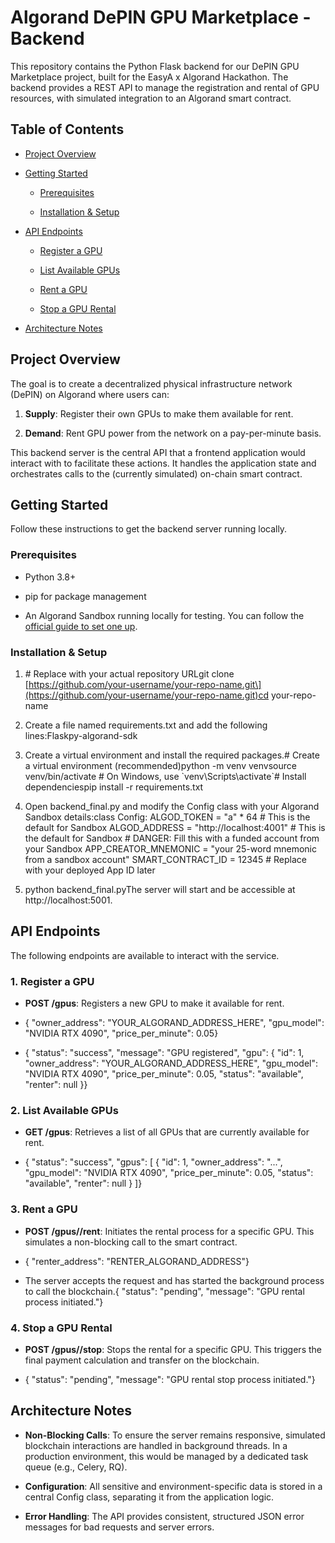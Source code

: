 Algorand DePIN GPU Marketplace - Backend
========================================

This repository contains the Python Flask backend for our DePIN GPU Marketplace project, built for the EasyA x Algorand Hackathon. The backend provides a REST API to manage the registration and rental of GPU resources, with simulated integration to an Algorand smart contract.

Table of Contents
-----------------

*   [Project Overview](https://www.google.com/search?q=#project-overview)
    
*   [Getting Started](https://www.google.com/search?q=#getting-started)
    
    *   [Prerequisites](https://www.google.com/search?q=#prerequisites)
        
    *   [Installation & Setup](https://www.google.com/search?q=#installation--setup)
        
*   [API Endpoints](https://www.google.com/search?q=#api-endpoints)
    
    *   [Register a GPU](https://www.google.com/search?q=#1-register-a-gpu)
        
    *   [List Available GPUs](https://www.google.com/search?q=#2-list-available-gpus)
        
    *   [Rent a GPU](https://www.google.com/search?q=#3-rent-a-gpu)
        
    *   [Stop a GPU Rental](https://www.google.com/search?q=#4-stop-a-gpu-rental)
        
*   [Architecture Notes](https://www.google.com/search?q=#architecture-notes)
    

Project Overview
----------------

The goal is to create a decentralized physical infrastructure network (DePIN) on Algorand where users can:

1.  **Supply**: Register their own GPUs to make them available for rent.
    
2.  **Demand**: Rent GPU power from the network on a pay-per-minute basis.
    

This backend server is the central API that a frontend application would interact with to facilitate these actions. It handles the application state and orchestrates calls to the (currently simulated) on-chain smart contract.

Getting Started
---------------

Follow these instructions to get the backend server running locally.

### Prerequisites

*   Python 3.8+
    
*   pip for package management
    
*   An Algorand Sandbox running locally for testing. You can follow the [official guide to set one up](https://www.google.com/search?q=https://developer.algorand.org/docs/run-a-node/setup/install/#sandbox-and-docker).
    

### Installation & Setup

1.  \# Replace with your actual repository URLgit clone \[https://github.com/your-username/your-repo-name.git\](https://github.com/your-username/your-repo-name.git)cd your-repo-name
    
2.  Create a file named requirements.txt and add the following lines:Flaskpy-algorand-sdk
    
3.  Create a virtual environment and install the required packages.# Create a virtual environment (recommended)python -m venv venvsource venv/bin/activate # On Windows, use \`venv\\Scripts\\activate\`# Install dependenciespip install -r requirements.txt
    
4.  Open backend\_final.py and modify the Config class with your Algorand Sandbox details:class Config: ALGOD\_TOKEN = "a" \* 64 # This is the default for Sandbox ALGOD\_ADDRESS = "http://localhost:4001" # This is the default for Sandbox # DANGER: Fill this with a funded account from your Sandbox APP\_CREATOR\_MNEMONIC = "your 25-word mnemonic from a sandbox account" SMART\_CONTRACT\_ID = 12345 # Replace with your deployed App ID later
    
5.  python backend\_final.pyThe server will start and be accessible at http://localhost:5001.
    

API Endpoints
-------------

The following endpoints are available to interact with the service.

### 1\. Register a GPU

*   **POST /gpus**: Registers a new GPU to make it available for rent.
    
*   { "owner\_address": "YOUR\_ALGORAND\_ADDRESS\_HERE", "gpu\_model": "NVIDIA RTX 4090", "price\_per\_minute": 0.05}
    
*   { "status": "success", "message": "GPU registered", "gpu": { "id": 1, "owner\_address": "YOUR\_ALGORAND\_ADDRESS\_HERE", "gpu\_model": "NVIDIA RTX 4090", "price\_per\_minute": 0.05, "status": "available", "renter": null }}
    

### 2\. List Available GPUs

*   **GET /gpus**: Retrieves a list of all GPUs that are currently available for rent.
    
*   { "status": "success", "gpus": \[ { "id": 1, "owner\_address": "...", "gpu\_model": "NVIDIA RTX 4090", "price\_per\_minute": 0.05, "status": "available", "renter": null } \]}
    

### 3\. Rent a GPU

*   **POST /gpus//rent**: Initiates the rental process for a specific GPU. This simulates a non-blocking call to the smart contract.
    
*   { "renter\_address": "RENTER\_ALGORAND\_ADDRESS"}
    
*   The server accepts the request and has started the background process to call the blockchain.{ "status": "pending", "message": "GPU rental process initiated."}
    

### 4\. Stop a GPU Rental

*   **POST /gpus//stop**: Stops the rental for a specific GPU. This triggers the final payment calculation and transfer on the blockchain.
    
*   { "status": "pending", "message": "GPU rental stop process initiated."}
    

Architecture Notes
------------------

*   **Non-Blocking Calls**: To ensure the server remains responsive, simulated blockchain interactions are handled in background threads. In a production environment, this would be managed by a dedicated task queue (e.g., Celery, RQ).
    
*   **Configuration**: All sensitive and environment-specific data is stored in a central Config class, separating it from the application logic.
    
*   **Error Handling**: The API provides consistent, structured JSON error messages for bad requests and server errors.